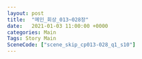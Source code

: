```yaml
---
layout: post
title:  "메인_회상_013~028장"
date:   2021-01-03 11:00:00 +0000
categories: Main
Tags: Story Main
SceneCode: ["scene_skip_cp013-028_q1_s10"]
---
```

